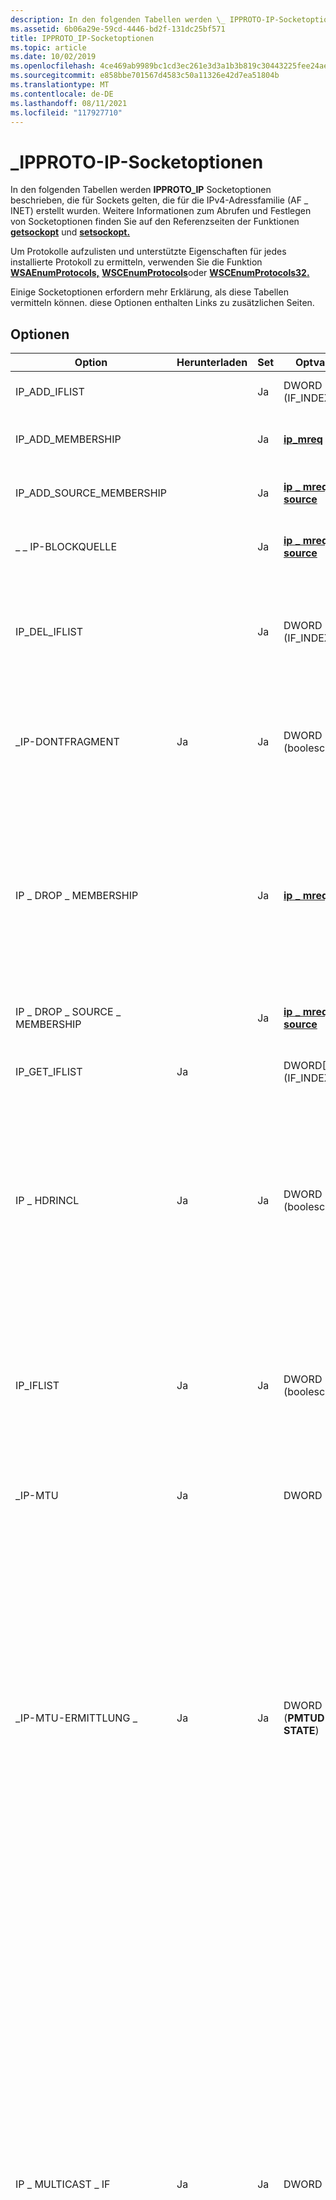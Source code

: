 ```yaml
---
description: In den folgenden Tabellen werden \_ IPPROTO-IP-Socketoptionen beschrieben, die für Sockets gelten, die für die IPv4-Adressfamilie (AF \_ INET) erstellt wurden. Weitere Informationen zum Abrufen und Festlegen von Socketoptionen finden Sie auf den Referenzseiten der Funktionen getsockopt und setsockopt.
ms.assetid: 6b06a29e-59cd-4446-bd2f-131dc25bf571
title: IPPROTO_IP-Socketoptionen
ms.topic: article
ms.date: 10/02/2019
ms.openlocfilehash: 4ce469ab9989bc1cd3ec261e3d3a1b3b819c30443225fee24ae06c92efb6bace
ms.sourcegitcommit: e858bbe701567d4583c50a11326e42d7ea51804b
ms.translationtype: MT
ms.contentlocale: de-DE
ms.lasthandoff: 08/11/2021
ms.locfileid: "117927710"
---
```

# <a name="ipproto_ip-socket-options"></a>\_IPPROTO-IP-Socketoptionen

In den folgenden Tabellen werden **IPPROTO_IP** Socketoptionen beschrieben, die für Sockets gelten, die für die IPv4-Adressfamilie (AF \_ INET) erstellt wurden. Weitere Informationen zum Abrufen und Festlegen von Socketoptionen finden Sie auf den Referenzseiten der Funktionen [**getsockopt**](/windows/desktop/api/winsock/nf-winsock-getsockopt) und [**setsockopt.**](/windows/desktop/api/winsock/nf-winsock-setsockopt)

Um Protokolle aufzulisten und unterstützte Eigenschaften für jedes installierte Protokoll zu ermitteln, verwenden Sie die Funktion [**WSAEnumProtocols,**](/windows/desktop/api/Winsock2/nf-winsock2-wsaenumprotocolsa) [**WSCEnumProtocols**](/windows/desktop/api/Ws2spi/nf-ws2spi-wscenumprotocols)oder [**WSCEnumProtocols32.**](/windows/desktop/api/Ws2spi/nf-ws2spi-wscenumprotocols32)

Einige Socketoptionen erfordern mehr Erklärung, als diese Tabellen vermitteln können. diese Optionen enthalten Links zu zusätzlichen Seiten.

## <a name="options"></a>Optionen

| Option | Herunterladen | Set | Optval-Typ | Beschreibung |
|-|-|-|-|-|
| IP_ADD_IFLIST | | Ja | DWORD (IF_INDEX) | Fügt der IFLIST, die der **option IP_IFLIST** zugeordnet ist, einen Schnittstellenindex hinzu. |
| IP_ADD_MEMBERSHIP | | Ja | [**ip_mreq**](/windows/desktop/api/Ws2ipdef/ns-ws2ipdef-ip_mreq) | Verbinden Sie den Socket mit der angegebenen Multicastgruppe auf der angegebenen Schnittstelle. |
| IP_ADD_SOURCE_MEMBERSHIP | | Ja | [**ip \_ mreq \_ source**](/windows/desktop/api/Ws2ipdef/ns-ws2ipdef-ip_mreq_source) | Join the supplied multicast group on the given interface and accept data sourced from the supplied source address. |
| \_ \_ IP-BLOCKQUELLE | | Ja | [**ip \_ mreq \_ source**](/windows/desktop/api/Ws2ipdef/ns-ws2ipdef-ip_mreq_source) | Entfernt die angegebene Quelle als Absender für die angegebene Multicastgruppe und Schnittstelle. |
| IP_DEL_IFLIST | | Ja | DWORD (IF_INDEX) | Entfernt einen Schnittstellenindex aus der IFLIST, die der **option IP_IFLIST** zugeordnet ist. Einträge können nur von der Anwendung entfernt werden. Beachten Sie daher, dass Einträge möglicherweise veraltet sind, sobald eine Schnittstelle entfernt wird. |
| \_IP-DONTFRAGMENT | Ja | Ja | DWORD (boolesch) | Gibt an, dass Daten unabhängig von der lokalen MTU nicht fragmentiert werden sollen. Nur für nachrichtenorientierte Protokolle gültig. Microsoft-TCP/IP-Anbieter berücksichtigen diese Option für UDP und ICMP. |
| IP \_ DROP \_ MEMBERSHIP | | Ja | [**ip \_ mreq**](/windows/desktop/api/Ws2ipdef/ns-ws2ipdef-ip_mreq) | Verlässt die angegebene Multicastgruppe von der angegebenen Schnittstelle. Dienstanbieter müssen diese Option unterstützen, wenn Multicast unterstützt wird. Die Unterstützung wird in der [**WSAPROTOCOL \_ INFO-Struktur**](/windows/win32/api/winsock2/ns-winsock2-wsaprotocol_infoa) angegeben, die von einem [**WSAEnumProtocols-Funktionsaufruf**](/windows/desktop/api/Winsock2/nf-winsock2-wsaenumprotocolsa) mit folgendem Inhalt zurückgegeben wird: XPI \_ SUPPORT \_ MULTIPOINT=1, XP1 \_ MULTIPOINT \_ CONTROL \_ PLANE=0, XP1 \_ MULTIPOINT DATA \_ \_ PLANE=0. |
| IP \_ DROP \_ SOURCE \_ MEMBERSHIP | | Ja | [**ip \_ mreq \_ source**](/windows/desktop/api/Ws2ipdef/ns-ws2ipdef-ip_mreq_source) | Löscht die Mitgliedschaft in der angegebenen Multicastgruppe, Schnittstelle und Quelladresse. |
| IP_GET_IFLIST | Ja | | DWORD[] (IF_INDEX[]) | Ruft die aktuelle IFLIST ab, die der **option IP_IFLIST** zugeordnet ist. Gibt einen Fehler zurück, wenn **IP_IFLIST** nicht aktiviert ist. |
| IP \_ HDRINCL | Ja | Ja | DWORD (boolesch) | Wenn auf **TRUE** festgelegt ist, gibt an, dass die Anwendung den IP-Header bereitstellt. Gilt nur für SOCK \_ RAW-Sockets. Der TCP/IP-Dienstanbieter kann das FELD ID festlegen, wenn der von der Anwendung bereitgestellte Wert 0 (null) ist.  Die \_ IP-HDRINCL-Option wird nur auf den SOCK \_ RAW-Protokolltyp angewendet. Ein TCP/IP-Dienstanbieter, der SOCK RAW unterstützt, \_ sollte auch \_ IP-HDRINCL unterstützen.  |
| IP_IFLIST | Ja | Ja | DWORD (boolesch) | Ruft den **IP_IFLIST** Zustand des Sockets ab oder legt diese fest. Wenn diese Option auf TRUE festgelegt ist, ist der Empfang von Datagrammen auf Schnittstellen beschränkt, die sich in der IFLIST befinden. Für andere Schnittstellen empfangene Datagramme werden ignoriert. IFLIST wird leer gestartet. Verwenden Sie **IP_ADD_IFLIST** und **IP_DEL_IFLIST,** um die IFLIST zu bearbeiten. |
| \_IP-MTU | Ja | | DWORD | Ruft die Schätzung des Pfads mtu des Systems ab. Socket muss verbunden sein. |
| \_IP-MTU-ERMITTLUNG \_ | Ja | Ja | DWORD (**PMTUD \_ STATE**) | Ruft den MTU-Ermittlungsstatus des Pfads für den Socket ab oder legt den Pfad fest. Der Standardwert ist **IP \_ PMTUDISC \_ NOT \_ SET.** Für Streamsockets führen **IP \_ PMTUDISC \_ NOT \_ SET** und **IP \_ PMTUDISC \_ DO** die Pfad-MTU-Ermittlung durch. **IP-Adresse \_ PMTUDISC \_ DONT** und **IP \_ PMTUDISC \_ PROBE** deaktivieren die PFAD-MTU-Ermittlung. Für Datagrammsockets **zwingt IP \_ PMTUDISC \_ DO** alle ausgehenden Pakete, das DF-Bit festzulegen, und ein Versuch, Pakete zu senden, die größer als die PFAD-MTU sind, führt zu einem Fehler. **IP-Adresse \_ PMTUDISC \_ DONT zwingt** alle ausgehenden Pakete, das DF-Bit nicht festzulegen, und Pakete werden gemäß der MTU der Schnittstelle fragmentiert. **IP-Adresse \_ PMTUDISC \_ PROBE zwingt** alle ausgehenden Pakete, das DF-Bit festzulegen, und ein Versuch, Pakete zu senden, die größer als die MTU der Schnittstelle sind, führt zu einem Fehler. |
| IP \_ MULTICAST \_ IF | Ja | Ja | DWORD | Ruft die ausgehende Schnittstelle zum Senden von IPv4-Multicastdatenverkehr ab oder legt sie fest. Diese Option ändert nicht die Standardschnittstelle für den Empfang von IPv4-Multicastdatenverkehr.  Der Eingabewert zum Festlegen dieser Option ist eine 4-Byte-IPv4-Adresse in Netzwerk-Bytereihenfolge. Dieser DWORD-Parameter kann auch ein Schnittstellenindex in Netzwerk-Bytereihenfolge sein. Jede IP-Adresse im Block 0.x.x.x (erstes Oktett von 0) mit Ausnahme der IPv4-Adresse 0.0.0.0 wird als Schnittstellenindex behandelt. Ein Schnittstellenindex ist eine 24-Bit-Zahl, und der IPv4-Adressblock 0.0.0.0/8 wird nicht verwendet (dieser Bereich ist reserviert). Der Schnittstellenindex kann verwendet werden, um die Standardschnittstelle für Multicastdatenverkehr für IPv4 anzugeben. Wenn *optval* 0 (null) ist, wird die Standardschnittstelle für den Empfang von Multicast zum Senden von Multicastdatenverkehr angegeben.  Beim Abrufen dieser Option gibt *optval* den aktuellen Standardschnittstellenindex zum Senden von Multicast-IPv4-Datenverkehr in host-Bytereihenfolge zurück. |
| IP \_ \_ MULTICAST-SCHLEIFE | Ja | Ja | DWORD (boolesch) | Steuert, ob daten, die von einer Anwendung auf dem lokalen Computer (nicht unbedingt vom gleichen Socket) in einer Multicastsitzung gesendet werden, von einem Socket empfangen werden, der mit der Multicastzielgruppe auf der Loopbackschnittstelle verknüpft ist. Der Wert **TRUE** bewirkt, dass Multicastdaten, die von einer Anwendung auf dem lokalen Computer gesendet werden, an einen Lauschsocket auf der Loopbackschnittstelle übermittelt werden. Der Wert **FALSE** verhindert, dass Multicastdaten, die von einer Anwendung auf dem lokalen Computer gesendet werden, an einen Lauschsocket auf der Loopbackschnittstelle übermittelt werden. Standardmäßig ist **IP \_ MULTICAST \_ LOOPBACK** aktiviert. |
| IP \_ MULTICAST \_ TTL | Ja | Ja | DWORD | Legt den TTL-Wert fest, der dem IP-Multicastdatenverkehr auf dem Socket zugeordnet ist,/ruft den Wert ab. |
| \_IP-OPTIONEN | Ja | Ja | Char \[\] | Gibt IP-Optionen an, die in ausgehende Pakete eingefügt werden sollen. Durch das Festlegen neuer Optionen werden alle zuvor angegebenen Optionen überschrieben. Wenn Optval auf 0 festgelegt wird, werden alle zuvor angegebenen Optionen entfernt. Unterstützung \_ für IP-OPTIONEN ist nicht erforderlich. Um zu überprüfen, ob IP-Optionen unterstützt \_ werden, verwenden Sie [**getsockopt,**](/windows/desktop/api/winsock/nf-winsock-getsockopt) um aktuelle Optionen abzurufen. Wenn **getsockopt** fehlschlägt, \_ werden IP-Optionen nicht unterstützt. |
| IP \_ ORIGINAL \_ ARRIVAL \_ IF | Ja | Ja | DWORD (boolesch) | Gibt an, ob die [**LPFN_WSARECVMSG -Funktion (WSARecvMsg)**](/windows/win32/api/mswsock/nc-mswsock-lpfn_wsarecvmsg) optionale Steuerdaten zurückgeben soll, die die Eingangsschnittstelle enthalten, an der das Paket für Datagrammsockets empfangen wurde. Mit dieser Option kann die IPv4-Schnittstelle, an der das Paket empfangen wurde, in der [**WSAMSG-Struktur**](/windows/desktop/api/Ws2def/ns-ws2def-wsamsg) zurückgegeben werden.  Diese Option ist nur für Datagramm- und Rohsockets gültig (der Sockettyp muss SOCK \_ DGRAM oder SOCK \_ RAW sein). |
| [IP \_ PKTINFO](ip-pktinfo.md) | Ja | Ja | DWORD | Gibt an, dass Paketinformationen von der **WSARecvMsg-Funktion** zurückgegeben werden sollen. |
| \_IP-EMPFANGSÜBERTRAGUNG \_ | Ja | Ja | DWORD (boolesch) | Ermöglicht oder blockiert den Empfang von Übertragungen. |
| IP \_ RECVIF | Ja | Ja | DWORD (boolesch) | Gibt an, ob der IP-Stapel den Steuerungspuffer mit Details darüber auffüllen soll, welche Schnittstelle ein Paket mit einem Datagrammsocket empfangen hat. Wenn dieser Wert true ist, gibt die [**WSARecvMsg-Funktion (LPFN_WSARECVMSG)**](/windows/win32/api/mswsock/nc-mswsock-lpfn_wsarecvmsg) optionale Steuerdaten zurück, die die Schnittstelle enthalten, an die das Paket für Datagrammsockets empfangen wurde. Mit dieser Option kann die IPv4-Schnittstelle, an der das Paket empfangen wurde, in der [**WSAMSG-Struktur**](/windows/desktop/api/Ws2def/ns-ws2def-wsamsg) zurückgegeben werden.  Diese Option ist nur für Datagramm- und Rohsockets gültig (der Sockettyp muss SOCK \_ DGRAM oder SOCK \_ RAW sein). |
| IP \_ RECVTOS | Ja | Ja | DWORD (boolesch) | Gibt an, ob der IP-Stapel den Steuerungspuffer mit einer Nachricht auffüllen soll, die das IPv4-Headerfeld "Typ des Diensts" (TOS) für ein empfangenes Datagramm enthält. Wenn dieser Wert true ist, gibt die [**LPFN_WSARECVMSG -Funktion (WSARecvMsg)**](/windows/win32/api/mswsock/nc-mswsock-lpfn_wsarecvmsg) optionale Steuerdaten zurück, die den TOS IPv4-Headerfeldwert des empfangenen Datagramms enthalten.  Mit dieser Option kann das TOS IPv4-Headerfeld des empfangenen Datagramms in der [**WSAMSG-Struktur**](/windows/desktop/api/Ws2def/ns-ws2def-wsamsg) zurückgegeben werden. Der zurückgegebene Nachrichtentyp lautet \_ IP-TOS. Alle DSCP- und ECN-Bits des TOS-Felds werden zurückgegeben.  Diese Option ist nur für Datagrammsockets gültig (der Sockettyp muss SOCK \_ DGRAM sein).  |
| IP \_ RECVTTL | Ja | Ja | DWORD (boolesch) | Gibt an, dass Hopinformationen (TTL) in der [**funktion LPFN_WSARECVMSG (WSARecvMsg)**](/windows/win32/api/mswsock/nc-mswsock-lpfn_wsarecvmsg) zurückgegeben werden sollen. Wenn *optval* beim Aufruf von [**setsockopt**](/windows/desktop/api/winsock/nf-winsock-setsockopt)auf **1** festgelegt ist, ist die Option aktiviert. Wenn auf **0** festgelegt ist, ist die Option deaktiviert.  Diese Option ist nur für Datagramm- und Rohsockets gültig (der Sockettyp muss SOCK \_ DGRAM oder SOCK \_ RAW sein). |
| \_IP-TOS | Ja | Ja | DWORD (boolesch) | Darf nicht verwendet werden. Der Typ der Diensteinstellungen (TOS) sollte nur mithilfe der Quality of Service-API festgelegt werden. Weitere Informationen finden Sie unter [Differentiated Services](/previous-versions/windows/desktop/qos/differentiated-services) im Abschnitt Quality of Service des Plattform-SDK. |
| \_IP-Gültigkeitsdauer | Ja | Ja | DWORD (boolesch) | Ändert den Standardwert, der vom TCP/IP-Dienstanbieter im TTL-Feld des IP-Headers in ausgehenden Datagrammen festgelegt wird. \_Ip-TTL-Unterstützung ist nicht erforderlich. Um zu überprüfen, ob die \_ IP-Gültigkeitsdauer unterstützt wird, verwenden Sie [**getsockopt,**](/windows/desktop/api/winsock/nf-winsock-getsockopt) um aktuelle Optionen abzurufen. Wenn **getsockopt** fehlschlägt, wird die \_ IP-Gültigkeitsdauer nicht unterstützt. |
| IP \_ UNBLOCK \_ SOURCE | | Ja | [**ip \_ mreq \_ source**](/windows/desktop/api/Ws2ipdef/ns-ws2ipdef-ip_mreq_source) | Fügt der angegebenen Multicastgruppe und -schnittstelle die angegebene Quelle als Absender hinzu. |
| IP \_ UNICAST \_ IF | Ja | Ja | DWORD (IF \_ INDEX) | Ruft die ausgehende Schnittstelle zum Senden von IPv4-Datenverkehr ab oder legt sie fest. Diese Option ändert nicht die Standardschnittstelle für den Empfang von IPv4-Datenverkehr. Diese Option ist für mehrfach vernetzten Computer wichtig.  Der Eingabewert zum Festlegen dieser Option ist eine 4-Byte-IPv4-Adresse in Netzwerk-Bytereihenfolge. Dieser DWORD-Parameter muss ein Schnittstellenindex in Netzwerk-Bytereihenfolge sein. Jede IP-Adresse im Block 0.x.x.x (erstes Oktett von 0) mit Ausnahme der IPv4-Adresse 0.0.0.0 wird als Schnittstellenindex behandelt. Ein Schnittstellenindex ist eine 24-Bit-Zahl, und der IPv4-Adressblock 0.0.0.0/8 wird nicht verwendet (dieser Bereich ist reserviert). Der Schnittstellenindex kann verwendet werden, um die Standardschnittstelle zum Senden von Datenverkehr für IPv4 anzugeben. Die [**GetAdaptersAddresses-Funktion**](/windows/win32/api/iphlpapi/nf-iphlpapi-getadaptersaddresses) kann verwendet werden, um die Schnittstellenindexinformationen abzurufen. Wenn *optval* 0 (null) ist, wird die Standardschnittstelle zum Senden von Datenverkehr auf nicht angegeben festgelegt.  Beim Abrufen dieser Option gibt *optval* den aktuellen Standardschnittstellenindex zum Senden von IPv4-Datenverkehr in Host-Byte-Reihenfolge zurück. |
| IP_USER_MTU | Ja | Ja | DWORD | Ruft eine Obergrenze für die IP-Schicht-MTU (in Bytes) für den angegebenen Socket ab oder legt diese fest. Wenn der Wert höher als die Schätzung des Pfads der MTU ist (die Sie auf einem verbundenen Socket abrufen können, indem Sie die Option **IP_MTU** Socket abfragen), hat die Option keine Auswirkungen. Wenn der Wert niedriger ist, werden ausgehende Pakete, die größer als dieser sind, fragmentiert oder können je nach Wert von nicht **gesendet IP_DONTFRAGMENT.** Der Standardwert ist **IP_UNSPECIFIED_USER_MTU** (MAXULONG). Zur Typsicherheit sollten Sie die [**Funktionen WSAGetIPUserMtu**](/windows/win32/api/ws2tcpip/nf-ws2tcpip-wsagetipusermtu) und [**WSASetIPUserMtu**](/windows/win32/api/ws2tcpip/nf-ws2tcpip-wsasetipusermtu) verwenden, anstatt die Socketoption direkt zu verwenden. |
| \_ \_ IP-WFP-UMLEITUNGSKONTEXT \_ | Ja | Ja | WSACMSGHDR mit Steuerungsdaten | Ein Datagrammsocket-Hilfsdatentyp (cmsg-Typ), um den Umleitungskontext für einen UDP-Socket anzugeben, der von einem Benutzermodus \_ Windows Filtering Platform (WFP)-Umleitungsdienst verwendet wird. |
| \_ \_ IP-WFP-UMLEITUNGSDATENSÄTZE \_ | Ja | Ja | WSACMSGHDR mit Steuerungsdaten | Ein Datagrammsocket-Hilfsdatentyp (cmsg-Typ), um den Umleitungsdatensatz für einen UDP-Socket anzugeben, der von einem Benutzermodus \_ Windows Filtering Platform (WFP)-Umleitungsdienst verwendet wird. |

## <a name="windows-support-for-ip_proto-options"></a>Windows für IP \_ PROTO-Optionen

| Option | Windows 10 | Windows 8 | Windows Server 2012 | Windows 7 | Windows Server 2008 | Windows Vista |
|-|-|-|-|-|-|-|
| IP_ADD_IFLIST | Ab Windows 10 Version 1803 | | | | | |
| \_IP-MITGLIEDSCHAFT \_ HINZUFÜGEN | x | x | x | x | x | x |
| \_IP-ADRESSE: \_ \_ QUELLMITGLIEDSCHAFT HINZUFÜGEN | x | x | x | x | x | x |
| \_ \_ IP-BLOCKQUELLE | x | x | x | x | x | x |
| IP_DEL_IFLIST | Ab Windows 10 Version 1803 | | | | | |
| IP \_ DONTFRAGMENT | x | x | x | x | x | x |
| IP \_ DROP \_ MEMBERSHIP | x | x | x | x | x | x |
| IP \_ DROP \_ SOURCE \_ MEMBERSHIP | x | x | x | x | x | x |
| IP_GET_IFLIST | Ab Windows 10 Version 1803 | | | | | |
| IP \_ HDRINCL | x | x | x | x | x | x |
| IP_IFLIST | Ab Windows 10 Version 1803 | | | | | |
| IP \_ MULTICAST \_ IF | x | x | x | x | x | x |
| IP \_ \_ MULTICAST-SCHLEIFE | x | x | x | x | x | x |
| \_ \_ IP-MULTICAST-TTL | x | x | x | x | x | x |
| \_IP-OPTIONEN | x | x | x | x | x | x |
| URSPRÜNGLICHE \_ \_ IP-ANKUNFT, \_ WENN | x | x | x | x | | |
| \_IP-PKTINFO | x | x | x | x | x | x |
| \_ \_ IP-EMPFANGSÜBERTRAGUNG | x | x | x | x | x | x |
| IP \_ RECVIF | Ab Windows 10 Version 1703 | x | x | x | x | x |
| IP \_ RECVTTL | x | | | | | |
| \_IP-TOS | x | x | x | | | |
| \_IP-Tl | x | x | x | x | x | x |
| \_ \_ IP-ENTSPERRUNGSQUELLE | x | x | x | x | x | x |
| IP \_ UNICAST \_ IF | x | x | x | x | x | x |
| \_ \_ IP-WFP-UMLEITUNGSKONTEXT \_ | x | x | x | | | |
| \_ \_ IP-WFP-UMLEITUNGSDATENSÄTZE \_ | x | x | x | | | |

<br/>

| Option | Windows Server 2003 | Windows XP |
|-|-|-|
| IP_ADD_IFLIST | | |
| \_IP-MITGLIEDSCHAFT \_ HINZUFÜGEN | x | x |
| \_IP-ADRESSE: \_ \_ QUELLMITGLIEDSCHAFT HINZUFÜGEN | x | x |
| \_ \_ IP-BLOCKQUELLE | x | x |
| IP_DEL_IFLIST | | |
| IP \_ DONTFRAGMENT | x | x |
| IP \_ DROP \_ MEMBERSHIP | x | x |
| IP \_ DROP \_ SOURCE \_ MEMBERSHIP | x | x |
| IP_GET_IFLIST | | |
| IP \_ HDRINCL | x | x |
| IP_IFLIST | | |
| IP \_ MULTICAST \_ IF | x | x |
| IP \_ \_ MULTICAST-SCHLEIFE | x | x |
| \_ \_ IP-MULTICAST-TTL | x | x |
| \_IP-OPTIONEN | x | x |
| URSPRÜNGLICHE \_ \_ IP-ANKUNFT, \_ WENN | | |
| \_IP-PKTINFO | x | x |
| \_ \_ IP-EMPFANGSÜBERTRAGUNG | x | x |
| IP \_ RECVIF | | |
| IP \_ RECVTTL | | |
| \_IP-TOS | | |
| \_IP-Tl | x | x |
| \_ \_ IP-ENTSPERRUNGSQUELLE | x | x |
| IP \_ UNICAST \_ IF | | |
| \_ \_ IP-WFP-UMLEITUNGSKONTEXT \_ | | |
| \_ \_ IP-WFP-UMLEITUNGSDATENSÄTZE \_ | | |

## <a name="remarks"></a>Hinweise

Im Microsoft Windows Software Development Kit (SDK), das für Windows Vista und höher veröffentlicht wurde, hat sich die Organisation der Headerdateien geändert, und die **\_ IPPROTO-IP-Ebene** wird in der *Headerdatei Ws2def.h* definiert, die automatisch in der *Winsock2.h-Headerdatei* enthalten ist. Einige der **\_ IPPROTO-IP-Socketoptionen** werden in der *Headerdatei Ws2ipdef.h* definiert, die automatisch in der *Headerdatei Ws2tcpip.h* enthalten ist. Die **verbleibenden \_ IPPROTO-IP-Socketoptionen** werden in der *Headerdatei Wsipv6ok.h* definiert, die automatisch in der *Winsock2.h-Headerdatei* enthalten ist. Die *Headerdateien Ws2def.h,* *Ws2ipdef.h* und *Wsipv6ok.h* sollten nie direkt verwendet werden.

Im Plattform-SDK, das für Windows Server 2003 und Windows XP veröffentlicht wurde, wird die **\_ IPPROTO-IP-Ebene** in der *Headerdatei Winsock2.h* definiert. Einige der **\_ IPPROTO-IP-Socketoptionen** sind in der *Headerdatei Ws2tcpip.h* definiert. Die **verbleibenden \_ IPPROTO-IP-Socketoptionen** werden in der *Headerdatei Wsipv6ok.h* definiert, die automatisch in der *Winsock2.h-Headerdatei* enthalten ist. Die *Wsipv6ok.h-Headerdatei* sollte nie direkt verwendet werden.

## <a name="requirements"></a>Anforderungen

| Anforderung | Wert |
|-|-|
| Header | <dl> <dt>Ws2def.h (einschließlich Winsock2.h); </dt> <dt>Ws2ipdef.h (einschließlich Ws2tcpip.h); </dt> <dt>Wsipv6ok.h (einschließlich Winsock2.h)</dt> </dl> |

